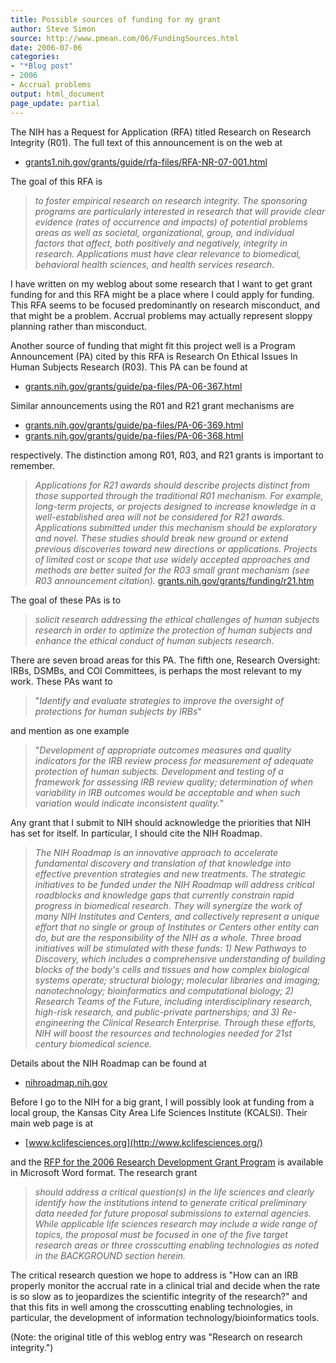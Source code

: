 ```yaml
---
title: Possible sources of funding for my grant
author: Steve Simon
source: http://www.pmean.com/06/FundingSources.html
date: 2006-07-06
categories:
- "*Blog post"
- 2006
- Accrual problems
output: html_document
page_update: partial
---
```


The NIH has a Request for Application (RFA) titled Research on Research
Integrity (R01). The full text of this announcement is on the web at

-   [grants1.nih.gov/grants/guide/rfa-files/RFA-NR-07-001.html](http://grants1.nih.gov/grants/guide/rfa-files/RFA-NR-07-001.html)

The goal of this RFA is

> *to foster empirical research on research integrity. The sponsoring
> programs are particularly interested in research that will provide
> clear evidence (rates of occurrence and impacts) of potential problems
> areas as well as societal, organizational, group, and individual
> factors that affect, both positively and negatively, integrity in
> research. Applications must have clear relevance to biomedical,
> behavioral health sciences, and health services research.*

I have written on my weblog about some research that I want to get grant
funding for and this RFA might be a place where I could apply for
funding. This RFA seems to be focused predominantly on research
misconduct, and that might be a problem. Accrual problems may actually
represent sloppy planning rather than misconduct.

Another source of funding that might fit this project well is a Program
Announcement (PA) cited by this RFA is Research On Ethical Issues In
Human Subjects Research (R03). This PA can be found at

-   [grants.nih.gov/grants/guide/pa-files/PA-06-367.html](http://grants.nih.gov/grants/guide/pa-files/PA-06-367.html)

Similar announcements using the R01 and R21 grant mechanisms are

-   [grants.nih.gov/grants/guide/pa-files/PA-06-369.html](http://grants.nih.gov/grants/guide/pa-files/PA-06-369.html)
-   [grants.nih.gov/grants/guide/pa-files/PA-06-368.html](http://grants.nih.gov/grants/guide/pa-files/PA-06-368.html)

respectively. The distinction among R01, R03, and R21 grants is
important to remember.

> *Applications for R21 awards should describe projects distinct from
> those supported through the traditional R01 mechanism. For example,
> long-term projects, or projects designed to increase knowledge in a
> well-established area will not be considered for R21 awards.
> Applications submitted under this mechanism should be exploratory and
> novel. These studies should break new ground or extend previous
> discoveries toward new directions or applications. Projects of limited
> cost or scope that use widely accepted approaches and methods are
> better suited for the R03 small grant mechanism (see R03 announcement
> citation).*
> [grants.nih.gov/grants/funding/r21.htm](http://grants.nih.gov/grants/funding/r21.htm)

The goal of these PAs is to

> *solicit research addressing the ethical challenges of human subjects
> research in order to optimize the protection of human subjects and
> enhance the ethical conduct of human subjects research.*

There are seven broad areas for this PA. The fifth one, Research
Oversight: IRBs, DSMBs, and COI Committees, is perhaps the most relevant
to my work. These PAs want to

> "*Identify and evaluate strategies to improve the oversight of
> protections for human subjects by IRBs*"

and mention as one example

> "*Development of appropriate outcomes measures and quality indicators
> for the IRB review process for measurement of adequate protection of
> human subjects. Development and testing of a framework for assessing
> IRB review quality; determination of when variability in IRB outcomes
> would be acceptable and when such variation would indicate
> inconsistent quality.*"

Any grant that I submit to NIH should acknowledge the priorities that
NIH has set for itself. In particular, I should cite the NIH Roadmap.

> *The NIH Roadmap is an innovative approach to accelerate fundamental
> discovery and translation of that knowledge into effective prevention
> strategies and new treatments. The strategic initiatives to be funded
> under the NIH Roadmap will address critical roadblocks and knowledge
> gaps that currently constrain rapid progress in biomedical research.
> They will synergize the work of many NIH Institutes and Centers, and
> collectively represent a unique effort that no single or group of
> Institutes or Centers other entity can do, but are the responsibility
> of the NIH as a whole. Three broad initiatives will be stimulated with
> these funds: 1) New Pathways to Discovery, which includes a
> comprehensive understanding of building blocks of the body's cells
> and tissues and how complex biological systems operate; structural
> biology; molecular libraries and imaging; nanotechnology;
> bioinformatics and computational biology; 2) Research Teams of the
> Future, including interdisciplinary research, high-risk research, and
> public-private partnerships; and 3) Re-engineering the Clinical
> Research Enterprise. Through these efforts, NIH will boost the
> resources and technologies needed for 21st century biomedical
> science.*

Details about the NIH Roadmap can be found at

-   [nihroadmap.nih.gov](http://nihroadmap.nih.gov/)

Before I go to the NIH for a big grant, I will possibly look at funding
from a local group, the Kansas City Area Life Sciences Institute
(KCALSI). Their main web page is at

-   [www.kclifesciences.org](http://www.kclifesciences.org/)

and the [RFP for the 2006 Research Development Grant
Program](http://www.kclifesciences.org/KCALSIContent/File/KGKCALSI%20RFP%20DGS%2006(final).doc)
is available in Microsoft Word format. The research grant

> *should address a critical question(s) in the life sciences and
> clearly identify how the institutions intend to generate critical
> preliminary data needed for future proposal submissions to external
> agencies. While applicable life sciences research may include a wide
> range of topics, the proposal must be focused in one of the five
> target research areas or three crosscutting enabling technologies as
> noted in the BACKGROUND section herein.*

The critical research question we hope to address is "How can an IRB
properly monitor the accrual rate in a clinical trial and decide when
the rate is so slow as to jeopardizes the scientific integrity of the
research?" and that this fits in well among the crosscutting enabling
technologies, in particular, the development of information
technology/bioinformatics tools.

(Note: the original title of this weblog entry was "Research on
research integrity.")
